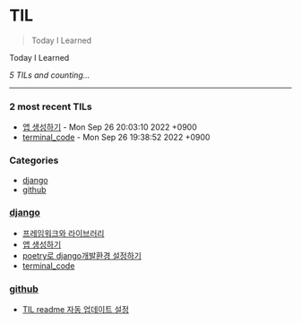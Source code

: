 # TIL
> Today I Learned

Today I Learned


_5 TILs and counting..._

---

### 2 most recent TILs

- [앱 생성하기](django/make_app.md) - Mon Sep 26 20:03:10 2022 +0900
- [terminal_code](django/terminal_code.md) - Mon Sep 26 19:38:52 2022 +0900

### Categories

- [django](#django)
- [github](#github)

### [django](#django)
- [프레임워크와 라이브러리](django/django_framework_library요약.md)
- [앱 생성하기](django/make_app.md)
- [poetry로 django개발환경 설정하기](django/poetry_setting_venv.md)
- [terminal_code](django/terminal_code.md)

### [github](#github)
- [TIL readme 자동 업데이트 설정](github/github_TIL_Readme_Auto업데이트.md)

[1]: https://simonwillison.net/2020/Apr/20/self-rewriting-readme/
[2]: https://github.com/jbranchaud/til

